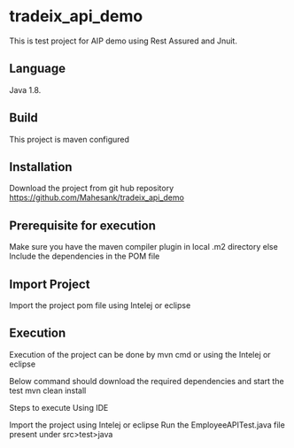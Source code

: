 # tradeix_api_demo

This is test project for AIP demo using Rest Assured and Jnuit.

##  Language
 Java 1.8. 

##  Build
This project is maven configured

## Installation

Download the project from git hub repository https://github.com/Mahesank/tradeix_api_demo


## Prerequisite for execution

Make sure you have the maven compiler plugin in local .m2 directory else lnclude the dependencies in the POM file 

## Import Project

Import the project pom file using Intelej or eclipse


## Execution

Execution of the project can be done by mvn cmd or using the Intelej or eclipse

Below command should download the required dependencies and start the test
mvn clean install

Steps to execute Using IDE

Import the project using  Intelej or eclipse
Run the EmployeeAPITest.java file present under src>test>java







